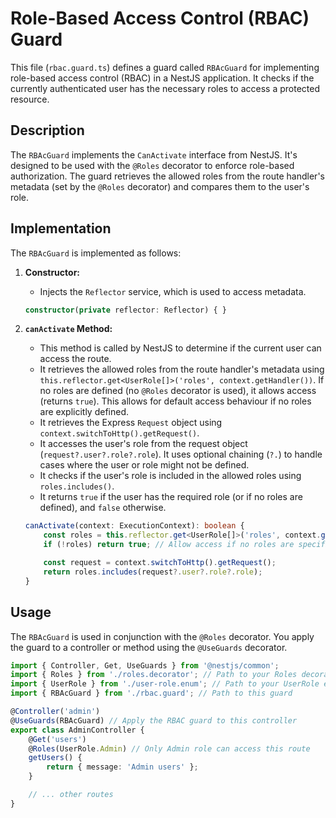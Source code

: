 # Role-Based Access Control (RBAC) Guard

This file (`rbac.guard.ts`) defines a guard called `RBAcGuard` for implementing role-based access control (RBAC) in a NestJS application.  It checks if the currently authenticated user has the necessary roles to access a protected resource.

## Description

The `RBAcGuard` implements the `CanActivate` interface from NestJS.  It's designed to be used with the `@Roles` decorator to enforce role-based authorization.  The guard retrieves the allowed roles from the route handler's metadata (set by the `@Roles` decorator) and compares them to the user's role.

## Implementation

The `RBAcGuard` is implemented as follows:

1.  **Constructor:**
    *   Injects the `Reflector` service, which is used to access metadata.

    ```typescript
    constructor(private reflector: Reflector) { }
    ```

2.  **`canActivate` Method:**
    *   This method is called by NestJS to determine if the current user can access the route.
    *   It retrieves the allowed roles from the route handler's metadata using `this.reflector.get<UserRole[]>('roles', context.getHandler())`.  If no roles are defined (no `@Roles` decorator is used), it allows access (returns `true`). This allows for default access behaviour if no roles are explicitly defined.
    *   It retrieves the Express `Request` object using `context.switchToHttp().getRequest()`.
    *   It accesses the user's role from the request object (`request?.user?.role?.role`).  It uses optional chaining (`?.`) to handle cases where the user or role might not be defined.
    *   It checks if the user's role is included in the allowed roles using `roles.includes()`.
    *   It returns `true` if the user has the required role (or if no roles are defined), and `false` otherwise.

    ```typescript
    canActivate(context: ExecutionContext): boolean {
        const roles = this.reflector.get<UserRole[]>('roles', context.getHandler());
        if (!roles) return true; // Allow access if no roles are specified

        const request = context.switchToHttp().getRequest();
        return roles.includes(request?.user?.role?.role);
    }
    ```

## Usage

The `RBAcGuard` is used in conjunction with the `@Roles` decorator.  You apply the guard to a controller or method using the `@UseGuards` decorator.

```typescript
import { Controller, Get, UseGuards } from '@nestjs/common';
import { Roles } from './roles.decorator'; // Path to your Roles decorator
import { UserRole } from './user-role.enum'; // Path to your UserRole enum
import { RBAcGuard } from './rbac.guard'; // Path to this guard

@Controller('admin')
@UseGuards(RBAcGuard) // Apply the RBAC guard to this controller
export class AdminController {
    @Get('users')
    @Roles(UserRole.Admin) // Only Admin role can access this route
    getUsers() {
        return { message: 'Admin users' };
    }

    // ... other routes
}